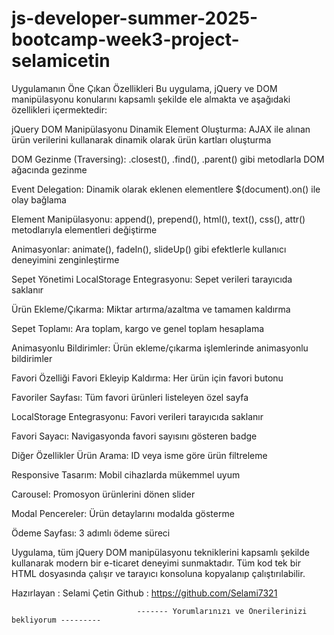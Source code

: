 # js-developer-summer-2025-bootcamp-week3-project-selamicetin

Uygulamanın Öne Çıkan Özellikleri
Bu uygulama, jQuery ve DOM manipülasyonu konularını kapsamlı şekilde ele almakta ve aşağıdaki özellikleri içermektedir:

jQuery DOM Manipülasyonu
Dinamik Element Oluşturma: AJAX ile alınan ürün verilerini kullanarak dinamik olarak ürün kartları oluşturma

DOM Gezinme (Traversing): .closest(), .find(), .parent() gibi metodlarla DOM ağacında gezinme

Event Delegation: Dinamik olarak eklenen elementlere $(document).on() ile olay bağlama

Element Manipülasyonu: append(), prepend(), html(), text(), css(), attr() metodlarıyla elementleri değiştirme

Animasyonlar: animate(), fadeIn(), slideUp() gibi efektlerle kullanıcı deneyimini zenginleştirme

Sepet Yönetimi
LocalStorage Entegrasyonu: Sepet verileri tarayıcıda saklanır

Ürün Ekleme/Çıkarma: Miktar artırma/azaltma ve tamamen kaldırma

Sepet Toplamı: Ara toplam, kargo ve genel toplam hesaplama

Animasyonlu Bildirimler: Ürün ekleme/çıkarma işlemlerinde animasyonlu bildirimler

Favori Özelliği
Favori Ekleyip Kaldırma: Her ürün için favori butonu

Favoriler Sayfası: Tüm favori ürünleri listeleyen özel sayfa

LocalStorage Entegrasyonu: Favori verileri tarayıcıda saklanır

Favori Sayacı: Navigasyonda favori sayısını gösteren badge

Diğer Özellikler
Ürün Arama: ID veya isme göre ürün filtreleme

Responsive Tasarım: Mobil cihazlarda mükemmel uyum

Carousel: Promosyon ürünlerini dönen slider

Modal Pencereler: Ürün detaylarını modalda gösterme

Ödeme Sayfası: 3 adımlı ödeme süreci

Uygulama, tüm jQuery DOM manipülasyonu tekniklerini kapsamlı şekilde kullanarak modern bir e-ticaret deneyimi sunmaktadır. Tüm kod tek bir HTML dosyasında çalışır ve tarayıcı konsoluna kopyalanıp çalıştırılabilir.

Hazırlayan :  Selami Çetin 
Github : https://github.com/Selami7321

                                ------- Yorumlarınızı ve Önerilerinizi bekliyorum ---------
